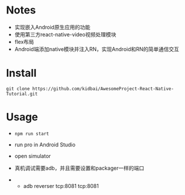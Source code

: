 # Notes

- 实现嵌入Android原生应用的功能
- 使用第三方react-native-video视频处理模块
- flex布局
- Android端添加native模块并注入RN，实现Android和RN的简单通信交互

# Install

  ```git clone https://github.com/kidbai/AwesomeProject-React-Native-Tutorial.git```

# Usage

  - ``` npm run start ```

  - run pro in Android Studio

  - open simulator

  - 真机调试需要adb，并且需要设置和packager一样的端口
  - - adb reverser tcp:8081 tcp:8081


